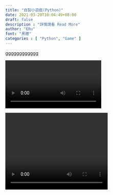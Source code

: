 ```yaml
---
title: "自製小遊戲(Python)"
date: 2021-03-20T10:04:49+08:00
draft: false
description : "詳情請看 Read More"
author: "ERu"
font: "黑體"
categories : [ "Python", "Game" ] 
---
```



gggggggggggg

![](/videos/LuckyGoDog.mp4)

<video width="320" height="240" controls>
  <source src="video.mov" type="video/mp4">
</video>

